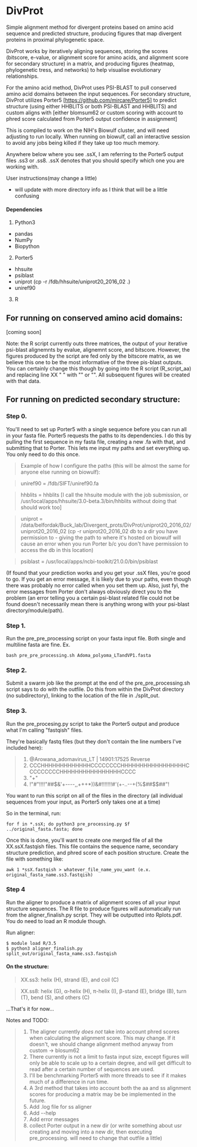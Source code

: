 # DivProt
Simple alignment method for divergent proteins based on amino acid sequence and predicted structure, producing figures that map divergent proteins in proximal phylogenetic space.

DivProt works by iteratively aligning sequences, storing the scores (bitscore, e-value, or alignment score for amino acids, and alignment score for secondary structure) in a matrix, and producing figures (heatmap, phylogenetic tress, and networks) to help visualise evolutionary relationships.

For the amino acid method, DivProt uses PSI-BLAST to pull conserved amino acid domains between the input sequences.
For secondary structure, DivProt utilizes Porter5 [https://github.com/mircare/Porter5] to predict structure (using either HHBLITS or both PSI-BLAST and HHBLITS) and custom aligns with [either blomsum62 or custom scoring with account to phred score calculated from Porter5 output confidence in assignment]

This is compiled to work on the NIH's Biowulf cluster, and will need adjusting to run locally. When running on biowulf, call an interactive session to avoid any jobs being killed if they take up too much memory.

Anywhere below where you see .ssX, I am referring to the Porter5 output files .ss3 or .ss8. .ssX denotes that you should specify which one you are working with. 

User instructions(may change a little)
- will update with more directory info as I think that will be a little confusing

#### Dependencies
1. Python3
  - pandas
  - NumPy
  - Biopython

2. Porter5
  - hhsuite
  - psiblast
  - uniprot (cp -r /fdb/hhsuite/uniprot20_2016_02 .)
  - uniref90
  
3. R

## For running on conserved amino acid domains:

[coming soon]


Note: the R script currently outs three matrices, the output of your iterative psi-blast alignemnts by evalue, alignemnt score, and bitscore. However, the figures produced by the script are fed only by the bitscore matrix, as we believe this one to be the most informative of the three pis-blast outputs. You can certainly change this though by going into the R script (R_script_aa) and replacing line XX " " with "" or "". All subsequent figures will be created with that data.

## For running on predicted secondary structure:


### Step 0.
You'll need to set up Porter5 with a single sequence before you can run all in your fasta file. Porter5 requests the paths to its dependencies. I do this by pulling the first sequence in my fasta file, creating a new .fa with that, and submitting that to Porter. This lets me input my paths and set everything up. You only need to do this once.

> Example of how I configure the paths (this will be almost the same for anyone else running on biowulf):

>uniref90 = /fdb/SIFT/uniref90.fa

>hhblits = hhblits [I call the hhsuite module with the job submission, or /usr/local/apps/hhsuite/3.0-beta.3/bin/hhblits without doing that should work too]

>uniprot = /data/belfordak/Buck_lab/Divergent_prots/DivProt/uniprot20_2016_02/uniprot20_2016_02 (cp -r uniprot20_2016_02 db to a dir you have permission to - giving the path to where it's hosted on biowulf will cause an error when you run Porter b/c you don't have permission to access the db in this location)

>psiblast = /usr/local/apps/ncbi-toolkit/21.0.0/bin/psiblast

(If found that your prediction works and you get your .ssX files, you're good to go. If you get an error message, it is likely due to your paths, even though there was probably no error called when you set them up. Also, just fyi, the error messages from Porter don't always obviously direct you to the problem (an error telling you a certain psi-blast related file could not be found doesn't necessarily mean there is anything wrong with your psi-blast directory/module/path).
  
### Step 1. 
Run the pre_pre_processing script on your fasta input file. Both single and multiline fasta are fine.
Ex.
```
bash pre_pre_processing.sh Adoma_polyoma_LTandVP1.fasta
```

### Step 2. 
Submit a swarm job like the prompt at the end of the pre_pre_processing.sh script says to do with the outfile. Do this from within the DivProt directory (no subdirectory), linking to the location of the file in ./split_out. 

### Step 3.
Run the pre_procesing.py script to take the Porter5 output and produce what I'm calling "fastqish" files.

They're basically fastq files (but they don't contain the line numbers I've included here):

>1. @Arowana_adomavirus_LT | 14901:17525 Reverse
>2. CCCHHHHHHHHHHHHHCCCCCCCCHHHHHHHHHHHHHHHHHCCCCCCCCCHHHHHHHHHHHHHHHHCCCC
>3. "+"
>4. !"#$%'(*++++*'%$"!!!!"##$&'+----,,+++*))&#!!!!!!!#'(+-..--+(%$##$$##"!

You want to run this script on all of the files in the directory (all individual sequences from your input, as Porter5 only takes one at a time)

So in the terminal, run:
```
for f in *.ssX; do python3 pre_processing.py $f ../original_fasta.fasta; done
```
Once this is done, you'll want to create one merged file of all the XX.ssX.fastqish files. This file contains the sequence name, secondary structure prediction, and phred score of each position structure.
Create the file with something like:
```
awk 1 *ssX.fastqish > whatever_file_name_you_want (e.x. original_fasta_name.ss3.fastqish)
```

### Step 4
Run the aligner to produce a matrix of alignment scores of all your input structure sequences. The R file to produce figures will automatically run from the aligner_finalish.py script. They will be outputted into Rplots.pdf. You do need to load an R module though. 

Run aligner:
```
$ module load R/3.5
$ python3 aligner_finalish.py split_out/original_fasta_name.ss3.fastqish
```

#### On the structure:
> XX.ss3: helix (H), strand (E), and coil (C)

> XX.ss8: helix (G), α-helix (H), π-helix (I), β-stand (E), bridge (B), turn (T), bend (S), and others (C)


...That's it for now...

Notes and TODO:
> 1. The aligner currently *does not* take into account phred scores when calculating the alignment score. This may change. If it doesn't, we should change alignment method anyway from custom -> blosum62
> 2. There currently is not a limit to fasta input size, except figures will only be able to scale up to a certain degree, and will get difficult to read after a certain number of sequences are used.
> 3. I'll be benchmarking Porter5 with more threads to see if it makes much of a difference in run time.
> 4. A 3rd method that takes into account both the aa and ss alignment scores for producing a matrix may be be implemented in the future.
> 5. Add .log file for ss aligner
> 6. Add --help
> 7. Add error messages
> 8. collect Porter output in a new dir (or write something about usr creating and moving into a new dir, then executing pre_processing. will need to change that outfile a little)

